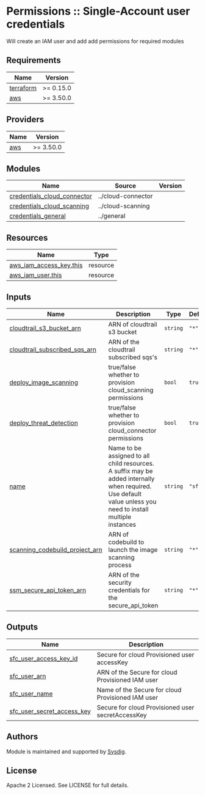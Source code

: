 # Permissions :: Single-Account user credentials

Will create an IAM user and add add permissions for required modules

<!-- BEGINNING OF PRE-COMMIT-TERRAFORM DOCS HOOK -->
## Requirements

| Name | Version |
|------|---------|
| <a name="requirement_terraform"></a> [terraform](#requirement\_terraform) | >= 0.15.0 |
| <a name="requirement_aws"></a> [aws](#requirement\_aws) | >= 3.50.0 |

## Providers

| Name | Version |
|------|---------|
| <a name="provider_aws"></a> [aws](#provider\_aws) | >= 3.50.0 |

## Modules

| Name | Source | Version |
|------|--------|---------|
| <a name="module_credentials_cloud_connector"></a> [credentials\_cloud\_connector](#module\_credentials\_cloud\_connector) | ../cloud-connector |  |
| <a name="module_credentials_cloud_scanning"></a> [credentials\_cloud\_scanning](#module\_credentials\_cloud\_scanning) | ../cloud-scanning |  |
| <a name="module_credentials_general"></a> [credentials\_general](#module\_credentials\_general) | ../general |  |

## Resources

| Name | Type |
|------|------|
| [aws_iam_access_key.this](https://registry.terraform.io/providers/hashicorp/aws/latest/docs/resources/iam_access_key) | resource |
| [aws_iam_user.this](https://registry.terraform.io/providers/hashicorp/aws/latest/docs/resources/iam_user) | resource |

## Inputs

| Name | Description | Type | Default | Required |
|------|-------------|------|---------|:--------:|
| <a name="input_cloudtrail_s3_bucket_arn"></a> [cloudtrail\_s3\_bucket\_arn](#input\_cloudtrail\_s3\_bucket\_arn) | ARN of cloudtrail s3 bucket | `string` | `"*"` | no |
| <a name="input_cloudtrail_subscribed_sqs_arn"></a> [cloudtrail\_subscribed\_sqs\_arn](#input\_cloudtrail\_subscribed\_sqs\_arn) | ARN of the cloudtrail subscribed sqs's | `string` | `"*"` | no |
| <a name="input_deploy_image_scanning"></a> [deploy\_image\_scanning](#input\_deploy\_image\_scanning) | true/false whether to provision cloud\_scanning permissions | `bool` | `true` | no |
| <a name="input_deploy_threat_detection"></a> [deploy\_threat\_detection](#input\_deploy\_threat\_detection) | true/false whether to provision cloud\_connector permissions | `bool` | `true` | no |
| <a name="input_name"></a> [name](#input\_name) | Name to be assigned to all child resources. A suffix may be added internally when required. Use default value unless you need to install multiple instances | `string` | `"sfc"` | no |
| <a name="input_scanning_codebuild_project_arn"></a> [scanning\_codebuild\_project\_arn](#input\_scanning\_codebuild\_project\_arn) | ARN of codebuild to launch the image scanning process | `string` | `"*"` | no |
| <a name="input_ssm_secure_api_token_arn"></a> [ssm\_secure\_api\_token\_arn](#input\_ssm\_secure\_api\_token\_arn) | ARN of the security credentials for the secure\_api\_token | `string` | `"*"` | no |

## Outputs

| Name | Description |
|------|-------------|
| <a name="output_sfc_user_access_key_id"></a> [sfc\_user\_access\_key\_id](#output\_sfc\_user\_access\_key\_id) | Secure for cloud Provisioned user accessKey |
| <a name="output_sfc_user_arn"></a> [sfc\_user\_arn](#output\_sfc\_user\_arn) | ARN of the Secure for cloud Provisioned IAM user |
| <a name="output_sfc_user_name"></a> [sfc\_user\_name](#output\_sfc\_user\_name) | Name of the Secure for cloud Provisioned IAM user |
| <a name="output_sfc_user_secret_access_key"></a> [sfc\_user\_secret\_access\_key](#output\_sfc\_user\_secret\_access\_key) | Secure for cloud Provisioned user secretAccessKey |
<!-- END OF PRE-COMMIT-TERRAFORM DOCS HOOK -->

## Authors

Module is maintained and supported by [Sysdig](https://sysdig.com).

## License

Apache 2 Licensed. See LICENSE for full details.
